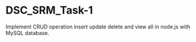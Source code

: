 # DSC_SRM_Task-1
Implement CRUD operation insert update delete and view all in node.js with MySQL database.
